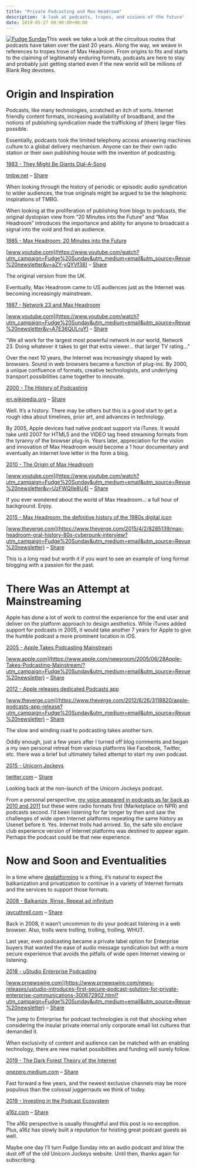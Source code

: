 ```yaml
---
title: "Private Podcasting and Max Headroom"
description: 'A look at podcasts, tropes, and visions of the future'
date: 2019-05-27 00:00:00+00:00
---
```


[![Fudge Sunday](https://cuthrell.com/favicon.png "Fudge Sunday")](https://cuthrell.com/favicon.png)This week we take a look at the circuitous routes that podcasts have taken over the past 20 years. Along the way, we weave in references to tropes trove of Max Headroom. From origins to fits and starts to the claiming of legitimately enduring formats, podcasts are here to stay and probably just getting started even if the new world will be millions of Blank Reg devotees.

Origin and Inspiration
======================

Podcasts, like many technologies, scratched an itch of sorts. Internet friendly content formats, increasing availability of broadband, and the notions of publishing syndication made the trafficking of (then) larger files possible.

Essentially, podcasts took the limited telephony access answering machines culture to a global delivery mechanism. Anyone can be their own radio station or their own publishing house with the invention of podcasting.

[1983 - They Might Be Giants Dial-A-Song](http://tmbw.net/wiki/Dial-A-Song?utm_campaign=Fudge%20Sunday&utm_medium=email&utm_source=Revue%20newsletter)

[tmbw.net](http://tmbw.net/wiki/Dial-A-Song?utm_campaign=Fudge%20Sunday&utm_medium=email&utm_source=Revue%20newsletter) – [Share](http://rev.vu/oDnxqn?utm_campaign=Issue&utm_content=share&utm_medium=email&utm_source=Fudge+Sunday)

When looking through the history of periodic or episodic audio syndication to wider audiences, the true originals might be argued to be the telephonic inspirations of TMBG.

When looking at the proliferation of publishing from blogs to podcasts, the original dystopian view from “20 Minutes into the Future” and “Max Headroom” introduces the importance and ability for anyone to broadcast a signal into the void and find an audience.

[1985 - Max Headroom: 20 Minutes into the Future](https://www.youtube.com/watch?utm_campaign=Fudge%20Sunday&utm_medium=email&utm_source=Revue%20newsletter&v=aZY-yQYVf38)

[www.youtube.com](https://www.youtube.com/watch?utm_campaign=Fudge%20Sunday&utm_medium=email&utm_source=Revue%20newsletter&v=aZY-yQYVf38) – [Share](http://rev.vu/dM6QNX?utm_campaign=Issue&utm_content=share&utm_medium=email&utm_source=Fudge+Sunday)

The original version from the UK.

Eventually, Max Headroom came to US audiences just as the Internet was becoming increasingly mainstream.

[1987 - Network 23 and Max Headroom](https://www.youtube.com/watch?utm_campaign=Fudge%20Sunday&utm_medium=email&utm_source=Revue%20newsletter&v=A7E36QULruY)

[www.youtube.com](https://www.youtube.com/watch?utm_campaign=Fudge%20Sunday&utm_medium=email&utm_source=Revue%20newsletter&v=A7E36QULruY) – [Share](http://rev.vu/4KPkxa?utm_campaign=Issue&utm_content=share&utm_medium=email&utm_source=Fudge+Sunday)

“We all work for the largest most powerful network in our world, Network 23. Doing whatever it takes to get that extra viewer… that larger TV rating…”

Over the next 10 years, the Internet was increasingly shaped by web browsers. Sound in web browsers became a function of plug-ins. By 2000, a unique confluence of formats, creative technologists, and underlying transport possibilities came together to innovate.

[2000 - The History of Podcasting](https://en.wikipedia.org/wiki/History_of_podcasting?utm_campaign=Fudge%20Sunday&utm_medium=email&utm_source=Revue%20newsletter)

[en.wikipedia.org](https://en.wikipedia.org/wiki/History_of_podcasting?utm_campaign=Fudge%20Sunday&utm_medium=email&utm_source=Revue%20newsletter) – [Share](http://rev.vu/ed403J?utm_campaign=Issue&utm_content=share&utm_medium=email&utm_source=Fudge+Sunday)

Well. It’s a history. There may be others but this is a good start to get a rough idea about timelines, prior art, and advances in technology.

By 2005, Apple devices had native podcast support via iTunes. It would take until 2007 for HTML5 and the VIDEO tag freed streaming formats from the tyranny of the browser plug-in. Years later, appreciation for the vision and innovation of Max Headroom would become a 1 hour documentary and eventually an Internet love letter in the form a blog.

[2010 - The Origin of Max Headroom](https://www.youtube.com/watch?utm_campaign=Fudge%20Sunday&utm_medium=email&utm_source=Revue%20newsletter&v=UzFWQIIe8U4)

[www.youtube.com](https://www.youtube.com/watch?utm_campaign=Fudge%20Sunday&utm_medium=email&utm_source=Revue%20newsletter&v=UzFWQIIe8U4) – [Share](http://rev.vu/YlaGZ5?utm_campaign=Issue&utm_content=share&utm_medium=email&utm_source=Fudge+Sunday)

If you ever wondered about the world of Max Headroom… a full hour of background. Enjoy.

[2015 - Max Headroom: the definitive history of the 1980s digital icon](https://www.theverge.com/2015/4/2/8285139/max-headroom-oral-history-80s-cyberpunk-interview?utm_campaign=Fudge%20Sunday&utm_medium=email&utm_source=Revue%20newsletter)

[www.theverge.com](https://www.theverge.com/2015/4/2/8285139/max-headroom-oral-history-80s-cyberpunk-interview?utm_campaign=Fudge%20Sunday&utm_medium=email&utm_source=Revue%20newsletter) – [Share](http://rev.vu/4KPkxk?utm_campaign=Issue&utm_content=share&utm_medium=email&utm_source=Fudge+Sunday)

This is a long read but worth it if you want to see an example of long format blogging with a passion for the past.

There Was an Attempt at Mainstreaming
=====================================

Apple has done a lot of work to control the experience for the end user and deliver on the platform approach to design aesthetics. While iTunes added support for podcasts in 2005, it would take another 7 years for Apple to give the humble podcast a more prominent location in iOS.

[2005 - Apple Takes Podcasting Mainstream](https://www.apple.com/newsroom/2005/06/28Apple-Takes-Podcasting-Mainstream/?utm_campaign=Fudge%20Sunday&utm_medium=email&utm_source=Revue%20newsletter)

[www.apple.com](https://www.apple.com/newsroom/2005/06/28Apple-Takes-Podcasting-Mainstream/?utm_campaign=Fudge%20Sunday&utm_medium=email&utm_source=Revue%20newsletter) – [Share](http://rev.vu/raV36E?utm_campaign=Issue&utm_content=share&utm_medium=email&utm_source=Fudge+Sunday)

[2012 - Apple releases dedicated Podcasts app](https://www.theverge.com/2012/6/26/3118820/apple-podcasts-app-release?utm_campaign=Fudge%20Sunday&utm_medium=email&utm_source=Revue%20newsletter)

[www.theverge.com](https://www.theverge.com/2012/6/26/3118820/apple-podcasts-app-release?utm_campaign=Fudge%20Sunday&utm_medium=email&utm_source=Revue%20newsletter) – [Share](http://rev.vu/XGAbam?utm_campaign=Issue&utm_content=share&utm_medium=email&utm_source=Fudge+Sunday)

The slow and winding road to podcasting takes another turn.

Oddly enough, just a few years after I turned off blog comments and began a my own personal retreat from various platforms like Facebook, Twitter, etc. there was a brief but ultimately failed attempt to start my own podcast.

[2015 - Unicorn Jockeys](https://twitter.com/UnicornJockeys/status/678296062382092289?utm_campaign=Fudge%20Sunday&utm_medium=email&utm_source=Revue%20newsletter)

[twitter.com](https://twitter.com/UnicornJockeys/status/678296062382092289?utm_campaign=Fudge%20Sunday&utm_medium=email&utm_source=Revue%20newsletter) – [Share](http://rev.vu/nanxD6?utm_campaign=Issue&utm_content=share&utm_medium=email&utm_source=Fudge+Sunday)

Looking back at the non-launch of the Unicorn Jockeys podcast.

From a personal perspective, [my voice appeared in podcasts as far back as 2010 and 2011](https://jaycuthrell.com/media/?utm_campaign=Fudge%20Sunday&utm_medium=email&utm_source=Revue%20newsletter) but these were radio formats first (Marketplace on NPR) and podcasts second. I’d been listening for far longer by then and saw the challenges of wide open Internet platforms repeating the same history as Usenet before it. Yes. Internet trolls had arrived. So, the safe silo enclave club experience version of Internet platforms was destined to appear again. Perhaps the podcast could be that new experience.

Now and Soon and Eventualities
==============================

In a time where [deplatforming](https://en.wikipedia.org/wiki/Deplatforming?utm_campaign=Fudge%20Sunday&utm_medium=email&utm_source=Revue%20newsletter) is a thing, it’s natural to expect the balkanization and privatization to continue in a variety of Internet formats and the services to support those formats.

[2008 - Balkanize, Rinse, Repeat ad infinitum](https://fudge.org/archive/balkanize-rinse-repeat-ad-infinitum/?utm_campaign=Fudge%20Sunday&utm_medium=email&utm_source=Revue%20newsletter)

[jaycuthrell.com](balkanize-rinse-repeat-ad-infinitum/?utm_campaign=Fudge%20Sunday&utm_medium=email&utm_source=Revue%20newsletter) – [Share](http://rev.vu/3B4GN6?utm_campaign=Issue&utm_content=share&utm_medium=email&utm_source=Fudge+Sunday)

Back in 2008, it wasn’t uncommon to do your podcast listening in a web browser. Also, trolls were trolling, trolling, trolling, WHUT.

Last year, even podcasting became a private label option for Enterprise buyers that wanted the ease of audio message syndication but with a more secure experience that avoids the pitfalls of wide open Internet viewing or listening.

[2018 - uStudio Enterprise Podcasting](https://www.prnewswire.com/news-releases/ustudio-introduces-first-secure-podcast-solution-for-private-enterprise-communications-300672902.html?utm_campaign=Fudge%20Sunday&utm_medium=email&utm_source=Revue%20newsletter)

[www.prnewswire.com](https://www.prnewswire.com/news-releases/ustudio-introduces-first-secure-podcast-solution-for-private-enterprise-communications-300672902.html?utm_campaign=Fudge%20Sunday&utm_medium=email&utm_source=Revue%20newsletter) – [Share](http://rev.vu/bJ3KXd?utm_campaign=Issue&utm_content=share&utm_medium=email&utm_source=Fudge+Sunday)

The jump to Enterprise for podcast technologies is not that shocking when considering the insular private internal only corporate email list cultures that demanded it.

When exclusivity of content and audience can be matched with an enabling technology, there are new market possibilities and funding will surely follow.

[2019 - The Dark Forest Theory of the Internet](https://onezero.medium.com/the-dark-forest-theory-of-the-internet-7dc3e68a7cb1?gi=23d7ff20eafa&utm_campaign=Fudge%20Sunday&utm_medium=email&utm_source=Revue%20newsletter)

[onezero.medium.com](https://onezero.medium.com/the-dark-forest-theory-of-the-internet-7dc3e68a7cb1?gi=23d7ff20eafa&utm_campaign=Fudge%20Sunday&utm_medium=email&utm_source=Revue%20newsletter) – [Share](http://rev.vu/296Vn8?utm_campaign=Issue&utm_content=share&utm_medium=email&utm_source=Fudge+Sunday)

Fast forward a few years, and the newest exclusive channels may be more populous than the colossal juggernauts we think of today.

[2019 - Investing in the Podcast Ecosystem](https://a16z.com/2019/05/23/podcast-ecosystem-investing-2019/?utm_campaign=Fudge%20Sunday&utm_medium=email&utm_source=Revue%20newsletter)

[a16z.com](https://a16z.com/2019/05/23/podcast-ecosystem-investing-2019/?utm_campaign=Fudge%20Sunday&utm_medium=email&utm_source=Revue%20newsletter) – [Share](http://rev.vu/1DY4NX?utm_campaign=Issue&utm_content=share&utm_medium=email&utm_source=Fudge+Sunday)

The a16z perspective is usually thoughtful and this post is no exception. Plus, a16z has slowly built a reputation for hosting great podcast guests as well.

Maybe one day I’ll turn Fudge Sunday into an audio podcast and blow the dust off of the old Unicorn Jockeys website. Until then, thanks again for subscribing.

